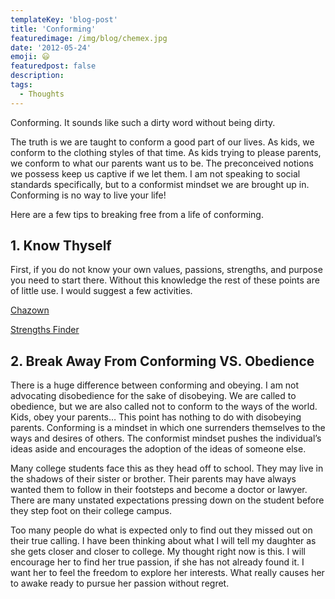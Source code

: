 ```yaml
---
templateKey: 'blog-post'
title: 'Conforming'
featuredimage: /img/blog/chemex.jpg
date: '2012-05-24'
emoji: 😃
featuredpost: false
description:
tags:
  - Thoughts
---
```


Conforming. It sounds like such a dirty word without being dirty.

The truth is we are taught to conform a good part of our lives. As kids, we conform to the clothing styles of that time. As kids trying to please parents, we conform to what our parents want us to be. The preconceived notions we possess keep us captive if we let them. I am not speaking to social standards specifically, but to a conformist mindset we are brought up in. Conforming is no way to live your life!

Here are a few tips to breaking free from a life of conforming.

## 1. Know Thyself

First, if you do not know your own values, passions, strengths, and purpose you need to start there. Without this knowledge the rest of these points are of little use. I would suggest a few activities.

[Chazown](http://www.chazown.com)

[Strengths Finder](http://www.strengthsfinder.com)

## 2. Break Away From Conforming VS. Obedience

There is a huge difference between conforming and obeying. I am not advocating disobedience for the sake of disobeying. We are called to obedience, but we are also called not to conform to the ways of the world. Kids, obey your parents… This point has nothing to do with disobeying parents. Conforming is a mindset in which one surrenders themselves to the ways and desires of others. The conformist mindset pushes the individual’s ideas aside and encourages the adoption of the ideas of someone else.

Many college students face this as they head off to school. They may live in the shadows of their sister or brother. Their parents may have always wanted them to follow in their footsteps and become a doctor or lawyer. There are many unstated expectations pressing down on the student before they step foot on their college campus.

Too many people do what is expected only to find out they missed out on their true calling. I have been thinking about what I will tell my daughter as she gets closer and closer to college. My thought right now is this. I will encourage her to find her true passion, if she has not already found it. I want her to feel the freedom to explore her interests. What really causes her to awake ready to pursue her passion without regret.

